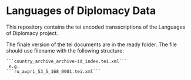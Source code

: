 # Languages of Diplomacy Data

This repository contains the tei encoded transscriptions of the Languages of Diplomacy project.

The finale version of the tei documents are in the ready folder. The file should use filename with the following structure:

    ```country_archive_archive-id_index.tei.xml```
     e.g.
    ```ru_avpri_53_5_168_0001.tei.xml```

